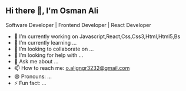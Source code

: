 ## Hi there 👋, I'm Osman Ali


Software Developer | Frontend Developer | React Developer


- 🔭 I’m currently working on Javascript,React,Css,Css3,Html,Html5,Bs
- 🌱 I’m currently learning ...
- 👯 I’m looking to collaborate on ...
- 🤔 I’m looking for help with ...
- 💬 Ask me about ...
- 📫 How to reach me: o.aligngr3232@gmail.com
- 😄 Pronouns: ...
- ⚡ Fun fact: ...

